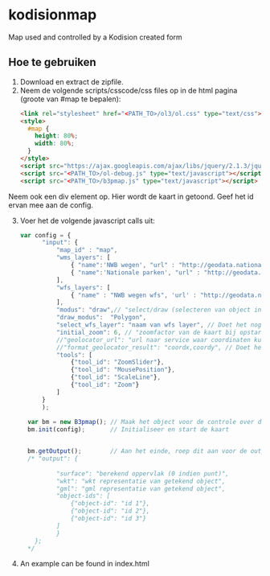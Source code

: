 kodisionmap
===========

Map used and controlled by a Kodision created form


Hoe te gebruiken
----------
1. Download en extract de zipfile.
2. Neem de volgende scripts/csscode/css files op in de html pagina (groote van #map te bepalen):
    ```html
    <link rel="stylesheet" href="<PATH_TO>/ol3/ol.css" type="text/css">
    <style>
      #map {
        height: 80%;
        width: 80%;
      }
    </style>
    <script src="https://ajax.googleapis.com/ajax/libs/jquery/2.1.3/jquery.min.js", type="text/javascript"></script> <!-- Or another version supporting $.ajax() -->
    <script src="<PATH_TO>/ol-debug.js" type="text/javascript"></script>
    <script src="<PATH_TO>/b3pmap.js" type="text/javascript"></script>

    ```
Neem ook een div element op. Hier wordt de kaart in getoond. Geef het id ervan mee aan de config.

3. Voer het de volgende javascript calls uit:
    ```javascript
	var config = { 
          "input": { 
              "map_id" : "map",
              "wms_layers": [ 
                  { "name":'NWB wegen', "url" : "http://geodata.nationaalgeoregister.nl/nwbwegen/wms", layers: "wegvakken"},
                  { "name":'Nationale parken', "url" : "http://geodata.nationaalgeoregister.nl/nationaleparken/wms", "layers" : "nationaleparken"}
              ], 
              "wfs_layers": [ 
                  { "name" : "NWB wegen wfs", 'url' : "http://geodata.nationaalgeoregister.nl/nwbwegen/wfs"}
              ], 
              "modus": "draw",// "select/draw (selecteren van object in kaart of tekenen van geometrie", 
              "draw_modus":  "Polygon", 
              "select_wfs_layer": "naam van wfs layer", // Doet het nog niet
              "initial_zoom": 6, // "zoomfactor van de kaart bij opstart", 
              //"geolocator_url": "url naar service waar coordinaten kunnen worden opgevraagd", // Doet het nog niet
              //"format_geolocator_result": "coordx,coordy", // Doet het nog niet
              "tools": [ 
                  {"tool_id": "ZoomSlider"}, 
                  {"tool_id": "MousePosition"}, 
                  {"tool_id": "ScaleLine"}, 
                  {"tool_id": "Zoom"}
              ] 
          }
          ); 
         
      var bm = new B3pmap(); // Maak het object voor de controle over de kaart
      bm.init(config); 		 // Initialiseer en start de kaart


      bm.getOutput();		 // Aan het einde, roep dit aan voor de output gegenereerd door de gebruiker. Output ziet er ongeveer zo uit:
      /* "output": { 
              
              "surface": "berekend oppervlak (0 indien punt)", 
              "wkt": "wkt representatie van getekend object", 
              "gml": "gml representatie van getekend object", 
              "object-ids": [ 
                  {"object-id": "id 1"}, 
                  {"object-id": "id 2"}, 
                  {"object-id": "id 3"} 
              ] 
              } 
      	};
      */
    ```
4. An example can be found in index.html
